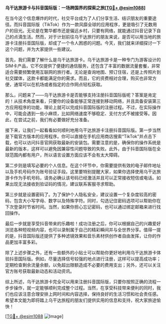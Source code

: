 **乌干达旅游卡与抖音国际版：一场跨国界的探索之旅[[TG💪+ @esim1088](https://t.me/s/esim1088)]**

在当今这个信息爆炸的时代，社交平台成为了人们分享生活、结识朋友的重要途径。而抖音国际版（TikTok）作为一款风靡全球的应用程序，更是吸引了无数用户的目光。无论是在繁华都市还是偏远乡村，只要有网络，就能通过抖音记录下自己的点滴生活。然而，对于计划前往乌干达旅行的朋友来说，是否可以用当地的旅游卡注册抖音国际版，却成了一个令人困惑的问题。今天，我们就来详细探讨一下这个问题，并为大家提供一些建议。

首先，我们需要了解什么是乌干达旅游卡。乌干达旅游卡是一种专门为游客设计的SIM卡产品，它不仅提供了便捷的通信服务，还包含了丰富的数据流量套餐，非常适合需要频繁使用互联网的旅行者。无论是查询地图、预订住宿，还是上传照片到社交媒体，这款卡都能满足你的需求。而且，它的资费相对合理，购买也非常方便，通常可以在机场或者指定的合作网点轻松获取。

那么，问题来了——乌干达旅游卡是否能够支持注册抖音国际版呢？答案是肯定的！从技术角度来看，只要你的设备能够正常连接到移动网络，并且具备安装第三方应用程序的功能，理论上就可以完成抖音国际版的注册过程。不过，在实际操作中，可能会遇到一些小麻烦，比如网络速度不够稳定、支付方式不被接受等。因此，在尝试之前，我们有必要做好充分准备。

接下来，让我们一起看看如何顺利地用乌干达旅游卡注册抖音国际版。第一步当然是下载官方版本的应用程序。你可以直接在手机应用商店搜索“TikTok”并点击下载，也可以访问抖音官网获取最新的安装包。需要注意的是，确保你的操作系统是最新的版本，这样可以避免因兼容性问题导致的失败。此外，由于抖音国际版在全球范围内都有用户，所以语言设置方面应该不会有太大障碍。

第二步则是填写必要的个人信息。在这个环节中，你需要提供有效的电子邮件地址以及手机号码作为账号验证手段。这里要特别提醒大家，如果你选择使用乌干达旅游卡作为手机号码，请务必确认该号码已经激活并且可以正常接收短信或电话。如果出现无法接收到验证码的情况，建议联系客服寻求帮助。

第三步就是设置密码了。为了保护个人隐私安全，建议设置一个复杂度较高的密码，包含大小写字母、数字以及特殊字符。同时，勾选记住密码选项可以帮助你在下次登录时节省时间。当然，如果你担心忘记密码，也可以通过绑定邮箱来进行找回操作。

最后一步就是享受抖音带来的乐趣啦！成功注册之后，你可以根据自己的兴趣爱好浏览各种短视频内容，也可以录制属于自己的精彩瞬间并与全世界分享。值得一提的是，抖音国际版还提供了多种滤镜效果和音乐素材供创作者自由发挥，让你的作品更加丰富多彩。

除了上述步骤之外，还有一些额外的小贴士可以帮助你更好地利用乌干达旅游卡体验抖音国际版。例如，尽量选择信号较强的地点进行注册，这样可以提高成功率；定期检查剩余流量余额，以免超出限额造成不必要的费用支出；另外，还可以关注官方账号获取最新动态和活动资讯。

综上所述，乌干达旅游卡完全可以用来注册抖音国际版，只要你按照正确的流程一步步操作，就一定能够顺利完成整个过程。当然，在享受科技带来便利的同时，我们也应该注意合理安排上网时间和内容选择，保持良好的生活习惯和社会责任感。希望本文能为即将踏上乌干达旅程的朋友们提供实用的信息和支持，祝大家旅途愉快！

[[TG💪+ @esim1088](https://t.me/s/esim1088) ![Image](https://i.postimg.cc/4NQfJmqS/Snipaste-2025-05-13-00-14-12.png)]